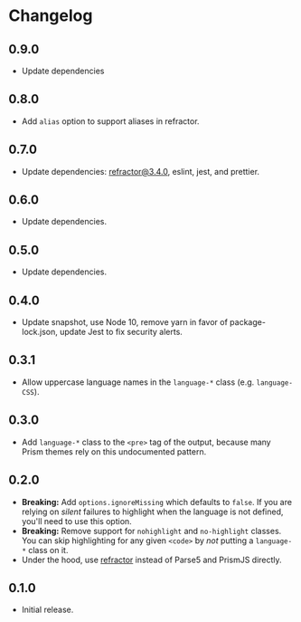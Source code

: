 # Changelog

## 0.9.0

- Update dependencies

## 0.8.0

- Add `alias` option to support aliases in refractor.

## 0.7.0

- Update dependencies: refractor@3.4.0, eslint, jest, and prettier.

## 0.6.0

- Update dependencies.

## 0.5.0

- Update dependencies.

## 0.4.0

- Update snapshot, use Node 10, remove yarn in favor of package-lock.json, update Jest to fix security alerts.

## 0.3.1

- Allow uppercase language names in the `language-*` class (e.g. `language-CSS`).

## 0.3.0

- Add `language-*` class to the `<pre>` tag of the output, because many Prism themes rely on this undocumented pattern.

## 0.2.0

- **Breaking:** Add `options.ignoreMissing` which defaults to `false`.
  If you are relying on *silent* failures to highlight when the language is not defined, you'll need to use this option.
- **Breaking:** Remove support for `nohighlight` and `no-highlight` classes.
  You can skip highlighting for any given `<code>` by *not* putting a `language-*` class on it.
- Under the hood, use [refractor](https://github.com/wooorm/refractor) instead of Parse5 and PrismJS directly.

## 0.1.0

- Initial release.
